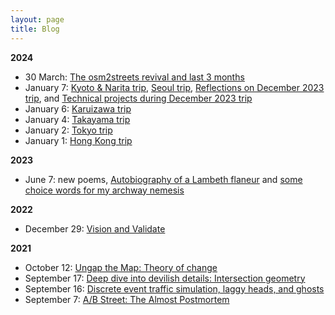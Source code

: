 ```yaml
---
layout: page
title: Blog
---
```


**2024**

- 30 March: [The osm2streets revival and last 3 months](march_2024/index.md)
- January 7: [Kyoto & Narita trip](../prose/dec2023/pt5_kyoto.md), [Seoul trip](../prose/dec2023/pt6_seoul.md), [Reflections on December 2023 trip](../prose/dec2023/pt7_reflections.md), and [Technical projects during December 2023 trip](../prose/dec2023/pt8_tech.md)
- January 6: [Karuizawa trip](../prose/dec2023/pt4_karuizawa.md)
- January 4: [Takayama trip](../prose/dec2023/pt3_takayama.md)
- January 2: [Tokyo trip](../prose/dec2023/pt2_tokyo.md)
- January 1: [Hong Kong trip](../prose/dec2023/pt1_hk.md)

**2023**

- June 7: new poems, [Autobiography of a Lambeth flaneur](../poetry/adult/lambeth_flaneur.md) and [some choice words for my archway nemesis](../poetry/adult/archway_nemesis.md)

**2022**

- December 29: [Vision and Validate](https://a-b-street.github.io/docs/project/history/vision_and_validate)

**2021**

- October 12: [Ungap the Map: Theory of change](https://a-b-street.github.io/docs/software/ungap_the_map/motivation.html)
- September 17: [Deep dive into devilish details: Intersection geometry](https://a-b-street.github.io/docs/tech/map/geometry/index.html)
- September 16: [Discrete event traffic simulation, laggy heads, and ghosts](https://a-b-street.github.io/docs/tech/trafficsim/discrete_event/index.html)
- September 7: [A/B Street: The Almost Postmortem](https://a-b-street.github.io/docs/project/history/retrospective/index.html)
